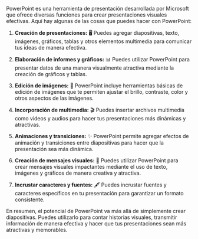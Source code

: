 
PowerPoint es una herramienta de presentación desarrollada por Microsoft que ofrece diversas funciones para crear presentaciones visuales efectivas. Aquí hay algunas de las cosas que puedes hacer con PowerPoint:

1. **Creación de presentaciones:** 🖥️ Puedes agregar diapositivas, texto, imágenes, gráficos, tablas y otros elementos multimedia para comunicar tus ideas de manera efectiva.

2. **Elaboración de informes y gráficos:** 📊 Puedes utilizar PowerPoint para presentar datos de una manera visualmente atractiva mediante la creación de gráficos y tablas.

3. **Edición de imágenes:** 🎨 PowerPoint incluye herramientas básicas de edición de imágenes que te permiten ajustar el brillo, contraste, color y otros aspectos de las imágenes.

4. **Incorporación de multimedia:** 🎬 Puedes insertar archivos multimedia como videos y audios para hacer tus presentaciones más dinámicas y atractivas.

5. **Animaciones y transiciones:** ✨ PowerPoint permite agregar efectos de animación y transiciones entre diapositivas para hacer que la presentación sea más dinámica.

6. **Creación de mensajes visuales:** 📢 Puedes utilizar PowerPoint para crear mensajes visuales impactantes mediante el uso de texto, imágenes y gráficos de manera creativa y atractiva.

7. **Incrustar caracteres y fuentes:** 🖋️ Puedes incrustar fuentes y caracteres específicos en tu presentación para garantizar un formato consistente.

En resumen, el potencial de PowerPoint va más allá de simplemente crear diapositivas. Puedes utilizarlo para contar historias visuales, transmitir información de manera efectiva y hacer que tus presentaciones sean más atractivas y memorables.






















